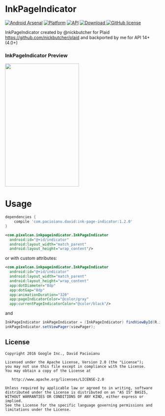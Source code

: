 # InkPageIndicator

[![Android Arsenal](https://img.shields.io/badge/Android%20Arsenal-InkPageIndicator-green.svg?style=true)](https://android-arsenal.com/details/1/2932) 
[![Platform](https://img.shields.io/badge/Platform-Android-green.svg)](http://developer.android.com/index.html)
[![API](https://img.shields.io/badge/API-14%2B-brightgreen.svg)](https://android-arsenal.com/api?level=14)
[ ![Download](https://api.bintray.com/packages/davidpacioianu/maven/ink-page-indicator/images/download.svg) ](https://bintray.com/davidpacioianu/maven/ink-page-indicator/_latestVersion)
[![GitHub license](https://img.shields.io/badge/license-Apache%202-blue.svg)](https://raw.githubusercontent.com/DavidPacioianu/InkPageIndicator/master/LICENSE) 

InkPageIndicator created by @nickbutcher for Plaid https://github.com/nickbutcher/plaid and backported by me for API 14+ (4.0+)

<h3>InkPageIndicator Preview</h3>
<img height="400px" width="240px" src="http://giant.gfycat.com/AbleEmbellishedKillerwhale.gif"/>

# Usage

```gradle
dependencies {
    compile 'com.pacioianu.david:ink-page-indicator:1.2.0'
}
```

```xml
<com.pixelcan.inkpageindicator.InkPageIndicator
  android:id="@+id/indicator"
  android:layout_width="match_parent"
  android:layout_height="wrap_content"/>
```

or with custom attributes:
```xml
<com.pixelcan.inkpageindicator.InkPageIndicator
  android:id="@+id/indicator"
  android:layout_width="match_parent"
  android:layout_height="wrap_content"
  app:dotDiameter="8dp"
  app:dotGap="8dp"
  app:animationDuration="320"
  app:pageIndicatorColor="@color/gray"
  app:currentPageIndicatorColor="@color/black"/>
```
 and 
 
```java
InkPageIndicator inkPageIndicator = (InkPageIndicator) findViewById(R.id.indicator);
inkPageIndicator.setViewPager(viewPager);
```

License
--------

    Copyright 2016 Google Inc., David Pacioianu

    Licensed under the Apache License, Version 2.0 (the "License");
    you may not use this file except in compliance with the License.
    You may obtain a copy of the License at

       http://www.apache.org/licenses/LICENSE-2.0

    Unless required by applicable law or agreed to in writing, software
    distributed under the License is distributed on an "AS IS" BASIS,
    WITHOUT WARRANTIES OR CONDITIONS OF ANY KIND, either express or implied.
    See the License for the specific language governing permissions and
    limitations under the License.
